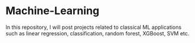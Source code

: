 # Machine-Learning
In this repository, I will post projects related to classical ML applications such as linear regression, classification, random forest, XGBoost, SVM etc.
